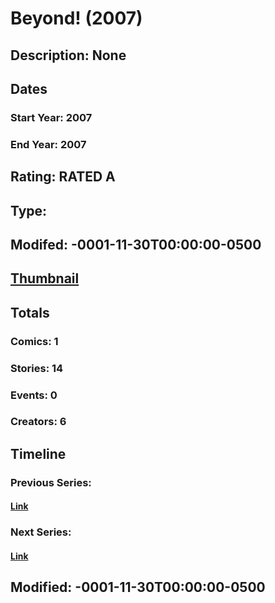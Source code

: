 # Beyond! (2007)
## Description: None
## Dates
### Start Year: 2007
### End Year: 2007
## Rating: RATED A
## Type: 
## Modifed: -0001-11-30T00:00:00-0500
## [Thumbnail](http://i.annihil.us/u/prod/marvel/i/mg/9/70/4bc5d8d3650f4.jpg)
## Totals
### Comics: 1
### Stories: 14
### Events: 0
### Creators: 6
## Timeline
### Previous Series: 
#### [Link]()
### Next Series: 
#### [Link]()
## Modified: -0001-11-30T00:00:00-0500